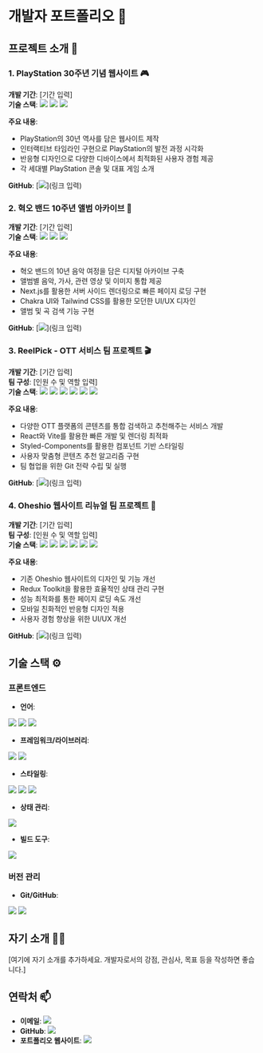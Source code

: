 # 개발자 포트폴리오 💼

## 프로젝트 소개 🚀

### 1. PlayStation 30주년 기념 웹사이트 🎮

**개발 기간**: [기간 입력]  
**기술 스택**: 
<img src="https://img.shields.io/badge/HTML5-E34F26?style=flat-square&logo=html5&logoColor=white"/>
<img src="https://img.shields.io/badge/CSS3-1572B6?style=flat-square&logo=css3&logoColor=white"/>
<img src="https://img.shields.io/badge/JavaScript-F7DF1E?style=flat-square&logo=javascript&logoColor=black"/>

**주요 내용**:
- PlayStation의 30년 역사를 담은 웹사이트 제작
- 인터랙티브 타임라인 구현으로 PlayStation의 발전 과정 시각화
- 반응형 디자인으로 다양한 디바이스에서 최적화된 사용자 경험 제공
- 각 세대별 PlayStation 콘솔 및 대표 게임 소개

**GitHub**: [<img src="https://img.shields.io/badge/GitHub-181717?style=flat-square&logo=github&logoColor=white"/>](링크 입력)

### 2. 혁오 밴드 10주년 앨범 아카이브 🎵

**개발 기간**: [기간 입력]  
**기술 스택**: 
<img src="https://img.shields.io/badge/Next.js-000000?style=flat-square&logo=next.js&logoColor=white"/>
<img src="https://img.shields.io/badge/Tailwind_CSS-38B2AC?style=flat-square&logo=tailwind-css&logoColor=white"/>
<img src="https://img.shields.io/badge/Chakra_UI-319795?style=flat-square&logo=chakra-ui&logoColor=white"/>

**주요 내용**:
- 혁오 밴드의 10년 음악 여정을 담은 디지털 아카이브 구축
- 앨범별 음악, 가사, 관련 영상 및 이미지 통합 제공
- Next.js를 활용한 서버 사이드 렌더링으로 빠른 페이지 로딩 구현
- Chakra UI와 Tailwind CSS를 활용한 모던한 UI/UX 디자인
- 앨범 및 곡 검색 기능 구현

**GitHub**: [<img src="https://img.shields.io/badge/GitHub-181717?style=flat-square&logo=github&logoColor=white"/>](링크 입력)

### 3. ReelPick - OTT 서비스 팀 프로젝트 🎬

**개발 기간**: [기간 입력]  
**팀 구성**: [인원 수 및 역할 입력]  
**기술 스택**: 
<img src="https://img.shields.io/badge/HTML5-E34F26?style=flat-square&logo=html5&logoColor=white"/>
<img src="https://img.shields.io/badge/CSS3-1572B6?style=flat-square&logo=css3&logoColor=white"/>
<img src="https://img.shields.io/badge/React-61DAFB?style=flat-square&logo=react&logoColor=black"/>
<img src="https://img.shields.io/badge/Vite-646CFF?style=flat-square&logo=vite&logoColor=white"/>
<img src="https://img.shields.io/badge/JavaScript-F7DF1E?style=flat-square&logo=javascript&logoColor=black"/>
<img src="https://img.shields.io/badge/styled--components-DB7093?style=flat-square&logo=styled-components&logoColor=white"/>

**주요 내용**:
- 다양한 OTT 플랫폼의 콘텐츠를 통합 검색하고 추천해주는 서비스 개발
- React와 Vite를 활용한 빠른 개발 및 렌더링 최적화
- Styled-Components를 활용한 컴포넌트 기반 스타일링
- 사용자 맞춤형 콘텐츠 추천 알고리즘 구현
- 팀 협업을 위한 Git 전략 수립 및 실행

**GitHub**: [<img src="https://img.shields.io/badge/GitHub-181717?style=flat-square&logo=github&logoColor=white"/>](링크 입력)

### 4. Oheshio 웹사이트 리뉴얼 팀 프로젝트 🌊

**개발 기간**: [기간 입력]  
**팀 구성**: [인원 수 및 역할 입력]  
**기술 스택**: 
<img src="https://img.shields.io/badge/React-61DAFB?style=flat-square&logo=react&logoColor=black"/>
<img src="https://img.shields.io/badge/Vite-646CFF?style=flat-square&logo=vite&logoColor=white"/>
<img src="https://img.shields.io/badge/Redux--Toolkit-764ABC?style=flat-square&logo=redux&logoColor=white"/>
<img src="https://img.shields.io/badge/styled--components-DB7093?style=flat-square&logo=styled-components&logoColor=white"/>
<img src="https://img.shields.io/badge/JavaScript-F7DF1E?style=flat-square&logo=javascript&logoColor=black"/>
<img src="https://img.shields.io/badge/Tailwind_CSS-38B2AC?style=flat-square&logo=tailwind-css&logoColor=white"/>

**주요 내용**:
- 기존 Oheshio 웹사이트의 디자인 및 기능 개선
- Redux Toolkit을 활용한 효율적인 상태 관리 구현
- 성능 최적화를 통한 페이지 로딩 속도 개선
- 모바일 친화적인 반응형 디자인 적용
- 사용자 경험 향상을 위한 UI/UX 개선

**GitHub**: [<img src="https://img.shields.io/badge/GitHub-181717?style=flat-square&logo=github&logoColor=white"/>](링크 입력)

## 기술 스택 ⚙️

### 프론트엔드
- **언어**: 
<img src="https://img.shields.io/badge/HTML5-E34F26?style=flat-square&logo=html5&logoColor=white"/>
<img src="https://img.shields.io/badge/CSS3-1572B6?style=flat-square&logo=css3&logoColor=white"/>
<img src="https://img.shields.io/badge/JavaScript-F7DF1E?style=flat-square&logo=javascript&logoColor=black"/>

- **프레임워크/라이브러리**: 
<img src="https://img.shields.io/badge/React-61DAFB?style=flat-square&logo=react&logoColor=black"/>
<img src="https://img.shields.io/badge/Next.js-000000?style=flat-square&logo=next.js&logoColor=white"/>

- **스타일링**: 
<img src="https://img.shields.io/badge/styled--components-DB7093?style=flat-square&logo=styled-components&logoColor=white"/>
<img src="https://img.shields.io/badge/Tailwind_CSS-38B2AC?style=flat-square&logo=tailwind-css&logoColor=white"/>
<img src="https://img.shields.io/badge/Chakra_UI-319795?style=flat-square&logo=chakra-ui&logoColor=white"/>

- **상태 관리**: 
<img src="https://img.shields.io/badge/Redux--Toolkit-764ABC?style=flat-square&logo=redux&logoColor=white"/>

- **빌드 도구**: 
<img src="https://img.shields.io/badge/Vite-646CFF?style=flat-square&logo=vite&logoColor=white"/>

### 버전 관리
- **Git/GitHub**: 
<img src="https://img.shields.io/badge/Git-F05032?style=flat-square&logo=git&logoColor=white"/>
<img src="https://img.shields.io/badge/GitHub-181717?style=flat-square&logo=github&logoColor=white"/>

## 자기 소개 👨‍💻

[여기에 자기 소개를 추가하세요. 개발자로서의 강점, 관심사, 목표 등을 작성하면 좋습니다.]

## 연락처 📫

- **이메일**: [<img src="https://img.shields.io/badge/Gmail-EA4335?style=flat-square&logo=gmail&logoColor=white"/>](mailto:이메일주소)
- **GitHub**: [<img src="https://img.shields.io/badge/GitHub-181717?style=flat-square&logo=github&logoColor=white"/>](깃허브주소)
- **포트폴리오 웹사이트**: [<img src="https://img.shields.io/badge/Portfolio-0A0A0A?style=flat-square&logo=dev.to&logoColor=white"/>](웹사이트주소)
